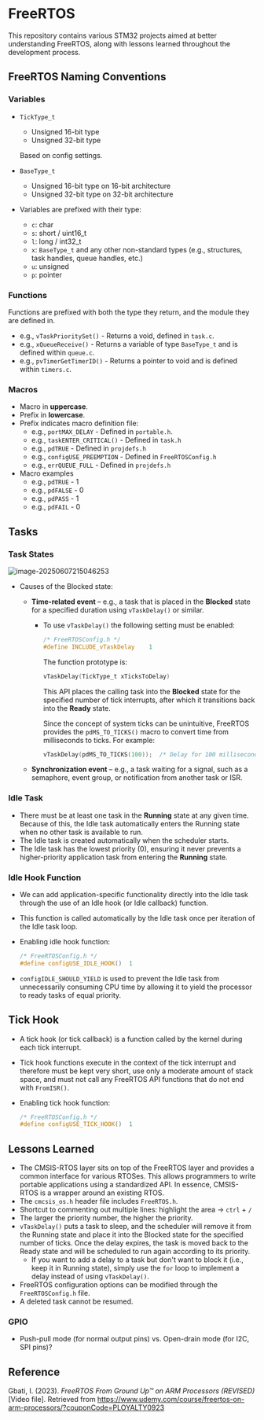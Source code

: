 # FreeRTOS
This repository contains various STM32 projects aimed at better understanding FreeRTOS, along with lessons learned throughout the development process.



## FreeRTOS Naming Conventions

### Variables

* `TickType_t`

  * Unsigned 16-bit type
  * Unsigned 32-bit type

  Based on config settings.

* `BaseType_t`

  * Unsigned 16-bit type on 16-bit architecture
  * Unsigned 32-bit type on 32-bit architecture

* Variables are prefixed with their type:

  * `c`: char
  * `s`: short / uint16_t
  * `l`: long / int32_t
  * `x`: `BaseType_t` and any other non-standard types (e.g., structures, task handles, queue handles, etc.)
  * `u`: unsigned
  * `p`: pointer

### Functions

Functions are prefixed with both the type they return, and the module they are defined in.

* e.g., `vTaskPrioritySet()` - Returns a void, defined in `task.c`.
* e.g., `xQueueReceive()` - Returns a variable of type `BaseType_t` and is defined within `queue.c`.
* e.g., `pvTimerGetTimerID()` - Returns a pointer to void and is defined within `timers.c`.

### Macros

* Macro in **uppercase**.
* Prefix in **lowercase**.
* Prefix indicates macro definition file:
  * e.g., `portMAX_DELAY` - Defined in `portable.h`.
  * e.g., `taskENTER_CRITICAL()` - Defined in `task.h`
  * e.g., `pdTRUE` - Defined in `projdefs.h`
  * e.g., `configUSE_PREEMPTION` - Defined in `FreeRTOSConfig.h`
  * e.g., `errQUEUE_FULL` - Defined in `projdefs.h`
* Macro examples
  * e.g., `pdTRUE` - 1
  * e.g., `pdFALSE` - 0
  * e.g., `pdPASS` - 1
  * e.g., `pdFAIL` - 0



## Tasks

### Task States



![image-20250607215046253](C:\Users\klee\AppData\Roaming\Typora\typora-user-images\image-20250607215046253.png)



* Causes of the Blocked state:

  - **Time-related event** – e.g., a task that is placed in the **Blocked** state for a specified duration using `vTaskDelay()` or similar.

    - To use `vTaskDelay()` the following setting must be enabled:

      ```c
      /* FreeRTOSConfig.h */
      #define INCLUDE_vTaskDelay	1
      ```

      The function prototype is:

      ```c
      vTaskDelay(TickType_t xTicksToDelay)
      ```

      This API places the calling task into the **Blocked** state for the specified number of tick interrupts, after which it transitions back into the **Ready** state.

      Since the concept of system ticks can be unintuitive, FreeRTOS provides the `pdMS_TO_TICKS()` macro to convert time from milliseconds to ticks.
      For example:

      ```c
      vTaskDelay(pdMS_TO_TICKS(100));  /* Delay for 100 milliseconds */
      ```

  - **Synchronization event** – e.g., a task waiting for a signal, such as a semaphore, event group, or notification from another task or ISR.

### Idle Task

* There must be at least one task in the **Running** state at any given time. Because of this, the Idle task automatically enters the Running state when no other task is available to run.
* The Idle task is created automatically when the scheduler starts.
* The Idle task has the lowest priority (0), ensuring it never prevents a higher-priority application task from entering the **Running** state.

### Idle Hook Function

* We can add application-specific functionality directly into the Idle task through the use of an Idle hook (or Idle callback) function.

* This function is called automatically by the Idle task once per iteration of the Idle task loop.

* Enabling idle hook function:

  ```c
  /* FreeRTOSConfig.h */
  #define configUSE_IDLE_HOOK()  1
  ```

* `configIDLE_SHOULD_YIELD` is used to prevent the Idle task from unnecessarily consuming CPU time by allowing it to yield the processor to ready tasks of equal priority.



## Tick Hook

* A tick hook (or tick callback) is a function called by the kernel during each tick interrupt.

* Tick hook functions execute in the context of the tick interrupt and therefore must be kept very short, use only a moderate amount of stack space, and must not call any FreeRTOS API functions that do not end with `FromISR()`.

* Enabling tick hook function:

  ```c
  /* FreeRTOSConfig.h */
  #define configUSE_TICK_HOOK()  1
  ```

  



## Lessons Learned
* The CMSIS-RTOS layer sits on top of the FreeRTOS layer and provides a common interface for various RTOSes. This allows programmers to write portable applications using a standardized API. In essence, CMSIS-RTOS is a wrapper around an existing RTOS.
* The `cmcsis_os.h` header file includes `FreeRTOS.h`.
* Shortcut to commenting out multiple lines: highlight the area -> `ctrl` + `/`
* The larger the priority number, the higher the priority.
* `vTaskDelay()` puts a task to sleep, and the scheduler will remove it from the Running state and place it into the Blocked state for the specified number of ticks. Once the delay expires, the task is moved back to the Ready state and will be scheduled to run again according to its priority.
  * If you want to add a delay to a task but don't want to block it (i.e., keep it in Running state), simply use the `for` loop to implement a delay instead of using `vTaskDelay()`.
* FreeRTOS configuration options can be modified through the `FreeRTOSConfig.h` file.
* A deleted task cannot be resumed.

### GPIO

* Push-pull mode (for normal output pins) vs. Open-drain mode (for I2C, SPI pins)?



## Reference

Gbati, I. (2023). *FreeRTOS  From Ground Up™  on ARM Processors (REVISED)* [Video file]. Retrieved from https://www.udemy.com/course/freertos-on-arm-processors/?couponCode=PLOYALTY0923

